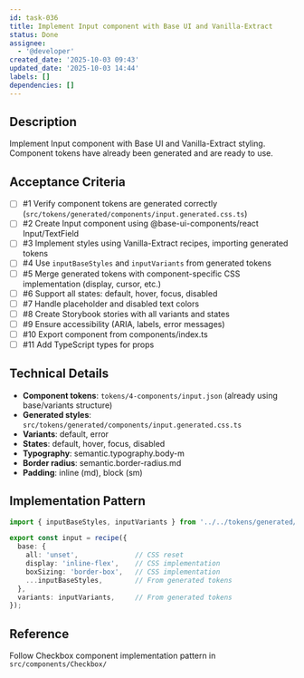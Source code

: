 ```yaml
---
id: task-036
title: Implement Input component with Base UI and Vanilla-Extract
status: Done
assignee:
  - '@developer'
created_date: '2025-10-03 09:43'
updated_date: '2025-10-03 14:44'
labels: []
dependencies: []
---
```


## Description

Implement Input component with Base UI and Vanilla-Extract styling. Component tokens have already been generated and are ready to use.

## Acceptance Criteria
<!-- AC:BEGIN -->
- [ ] #1 Verify component tokens are generated correctly (`src/tokens/generated/components/input.generated.css.ts`)
- [ ] #2 Create Input component using @base-ui-components/react Input/TextField
- [ ] #3 Implement styles using Vanilla-Extract recipes, importing generated tokens
- [ ] #4 Use `inputBaseStyles` and `inputVariants` from generated tokens
- [ ] #5 Merge generated tokens with component-specific CSS implementation (display, cursor, etc.)
- [ ] #6 Support all states: default, hover, focus, disabled
- [ ] #7 Handle placeholder and disabled text colors
- [ ] #8 Create Storybook stories with all variants and states
- [ ] #9 Ensure accessibility (ARIA, labels, error messages)
- [ ] #10 Export component from components/index.ts
- [ ] #11 Add TypeScript types for props
<!-- AC:END -->


## Technical Details
- **Component tokens**: `tokens/4-components/input.json` (already using base/variants structure)
- **Generated styles**: `src/tokens/generated/components/input.generated.css.ts`
- **Variants**: default, error
- **States**: default, hover, focus, disabled
- **Typography**: semantic.typography.body-m
- **Border radius**: semantic.border-radius.md
- **Padding**: inline (md), block (sm)

## Implementation Pattern
```typescript
import { inputBaseStyles, inputVariants } from '../../tokens/generated/components/input.generated.css';

export const input = recipe({
  base: {
    all: 'unset',              // CSS reset
    display: 'inline-flex',    // CSS implementation
    boxSizing: 'border-box',   // CSS implementation
    ...inputBaseStyles,        // From generated tokens
  },
  variants: inputVariants,     // From generated tokens
});
```

## Reference
Follow Checkbox component implementation pattern in `src/components/Checkbox/`
